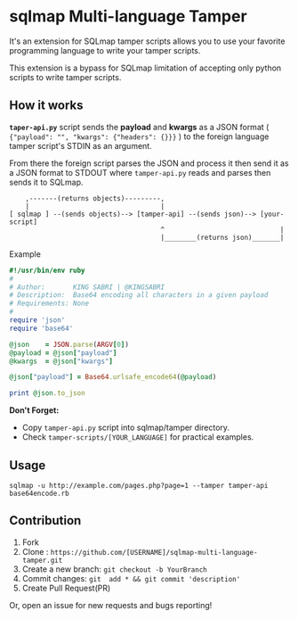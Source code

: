 # sqlmap Multi-language Tamper
It's an extension for SQLmap tamper scripts allows you to use your favorite programming language to write your tamper scripts.

This extension is a bypass for SQLmap limitation of accepting only python scripts to write tamper scripts.

## How it works
**`taper-api.py`** script sends the **payload** and **kwargs** as a JSON format ( `{"payload": "", "kwargs": {"headers": {}}}` ) to the foreign language tamper script's STDIN as an argument.

From there the foreign script parses the JSON and process it then send it as a JSON format to STDOUT where `tamper-api.py` reads and parses then sends it to SQLmap.

```
    ,-------(returns objects)---------,
    |                                 |
[ sqlmap ] --(sends objects)--> [tamper-api] --(sends json)--> [your-script]
                                      ^                             |
                                      |________(returns json)_______|  

```


Example

```ruby
#!/usr/bin/env ruby
#
# Author:       KING SABRI | @KINGSABRI
# Description:  Base64 encoding all characters in a given payload
# Requirements: None
#
require 'json'
require 'base64'

@json    = JSON.parse(ARGV[0])
@payload = @json["payload"]
@kwargs  = @json["kwargs"]

@json["payload"] = Base64.urlsafe_encode64(@payload)

print @json.to_json
```

**Don't Forget:**
- Copy `tamper-api.py` script into sqlmap/tamper directory.
- Check `tamper-scripts/[YOUR_LANGUAGE]` for practical examples.


## Usage
```
sqlmap -u http://example.com/pages.php?page=1 --tamper tamper-api base64encode.rb
```

## Contribution
1. Fork
2. Clone : `https://github.com/[USERNAME]/sqlmap-multi-language-tamper.git`
3. Create a new branch: `git checkout -b YourBranch`
4. Commit changes: `git  add * && git commit 'description'`
5. Create Pull Request(PR)

Or, open an issue for new requests and bugs reporting!
